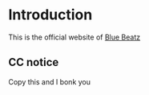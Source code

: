 # Introduction

This is the official website of [Blue Beatz](https://bluebeatzbot.tk/invite)

## CC notice

Copy this and I bonk you



